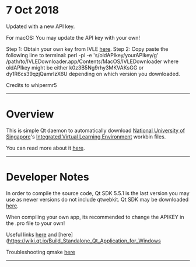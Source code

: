 # 7 Oct 2018

Updated with a new API key.

For macOS: You may update the API key with your own!

Step 1: Obtain your own key from IVLE [here](https://ivle.nus.edu.sg/LAPI/default.aspx).
Step 2: Copy paste the following line to terminal: perl -pi -e 's/oldAPIkey/yourAPIkey/g' /path/to/IVLEDownloader.app/Contents/MacOS/IVLEDownloader
where oldAPIkey might be either k0z3B5Ng9rhy3MKVAKsGG or dy1R6cs39qzjQamrIzX6U depending on which version you downloaded.

Credits to whipermr5

---

# Overview

This is simple Qt daemon to automatically download [National University of Singapore](http://www.nus.edu.sg/)'s
[Integrated Virtual Learning Environment](http://ivle.nus.edu.sg/) workbin files.

You can read more about it [here](http://yjyao.com/2012/08/nus-ivle-downloader.html).

---

# Developer Notes

In order to compile the source code, Qt SDK 5.5.1 is the last version you may use as newer versions do not include qtwebkit. Qt SDK may be downloaded [here](https://www.qt.io).

When compiling your own app, its recommended to change the APIKEY in the .pro file to your own!

Useful links [here](http://doc.qt.io/qt-5/osx-deployment.html) and [here](https://wiki.qt.io/Build_Standalone_Qt_Application_for_Windows

Troubleshooting qmake [here](https://stackoverflow.com/questions/22116608/cannot-run-qmake-in-mac-terminal)

---

